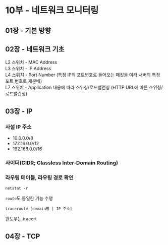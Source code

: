 # 10부 - 네트워크 모니터링

## 01장 - 기본 방향
## 02장 - 네트워크 기초
L2 스위치 - MAC Address  
L3 스위치 - IP Address  
L4 스위치 - Port Number (특정 IP의 포트번호로 들어오는 패킷을 여러 서버의 특정 포트 번호로 재분배)  
L7 스위치 - Application 내용에 따라 스위칭/로드밸런싱 (HTTP URL에 따른 스위칭/로드밸런싱)  

## 03장 - IP

### 사설 IP 주소
- 10.0.0.0/8
- 172.16.0.0/12
- 192.168.0.0/16

### 사이더(CIDR; Classless Inter-Domain Routing)

### 라우팅 테이블, 라우팅 경로 확인
```
netstat -r
```
`route`도 동일한 기능 수행  

```
traceroute [domain명 | IP 주소]
```
윈도우는 tracert  

## 04장 - TCP
